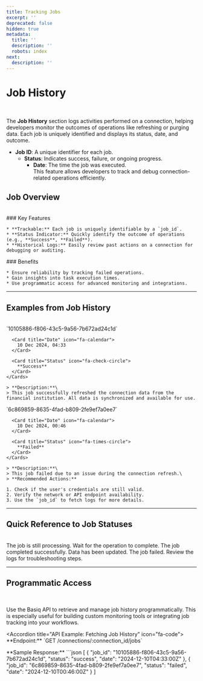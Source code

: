 ```yaml
---
title: Tracking Jobs
excerpt: ''
deprecated: false
hidden: true
metadata:
  title: ''
  description: ''
  robots: index
next:
  description: ''
---
```

# Job History

<br />

The **Job History** section logs activities performed on a connection, helping developers monitor the outcomes of operations like refreshing or purging data. Each job is uniquely identified and displays its status, date, and outcome.


* **Job ID**: A unique identifier for each job.
  * **Status**: Indicates success, failure, or ongoing progress.
    * **Date**: The time the job was executed.
      <br />
      This feature allows developers to track and debug connection-related operations efficiently.
      <br />

## Job Overview

<br />

<Columns layout="auto">
  <Column>
    ### Key Features

    * **Trackable:** Each job is uniquely identifiable by a `job_id`.
    * **Status Indicator:** Quickly identify the outcome of operations (e.g., **Success**, **Failed**).
    * **Historical Logs:** Easily review past actions on a connection for debugging or auditing.
  </Column>

  <Column>
    ### Benefits

    * Ensure reliability by tracking failed operations.
    * Gain insights into task execution times.
    * Use programmatic access for advanced monitoring and integrations.
  </Column>
</Columns>

***

## Examples from Job History

<br />

<Tabs>
  <Tab title="Successful Job">
    <Cards columns={2}>
      <Card title="Job ID" icon="fa-tag">
        `10105886-f806-43c5-9a56-7b672ad24c1d`
      </Card>

      <Card title="Date" icon="fa-calendar">
        10 Dec 2024, 04:33
      </Card>

      <Card title="Status" icon="fa-check-circle">
        **Success**
      </Card>
    </Cards>

    > **Description:**\
    > This job successfully refreshed the connection data from the financial institution. All data is synchronized and available for use.
  </Tab>

  <Tab title="Failed Job">
    <Cards columns={2}>
      <Card title="Job ID" icon="fa-tag">
        `6c869859-8635-4fad-b809-2fe9ef7a0ee7`
      </Card>

      <Card title="Date" icon="fa-calendar">
        10 Dec 2024, 00:46
      </Card>

      <Card title="Status" icon="fa-times-circle">
        **Failed**
      </Card>
    </Cards>

    > **Description:**\
    > This job failed due to an issue during the connection refresh.\
    > **Recommended Actions:**

    1. Check if the user's credentials are still valid.
    2. Verify the network or API endpoint availability.
    3. Use the `job_id` to fetch logs for more details.
  </Tab>
</Tabs>

***

## Quick Reference to Job Statuses

<br />

<Cards columns={3}>
  <Card title="Pending" icon="fa-clock">
    The job is still processing. Wait for the operation to complete.
  </Card>

  <Card title="Success" icon="fa-check-circle">
    The job completed successfully. Data has been updated.
  </Card>

  <Card title="Failed" icon="fa-times-circle">
    The job failed. Review the logs for troubleshooting steps.
  </Card>
</Cards>

***

## Programmatic Access

<br />

Use the Basiq API to retrieve and manage job history programmatically. This is especially useful for building custom monitoring tools or integrating job tracking into your workflows.

\<Accordion title="API Example: Fetching Job History" icon="fa-code">
&#x20; \*\*Endpoint:\*\* &#x20;
&#x20; \`GET /connections/:connection\_id/jobs\` &#x20;

&#x20; \*\*Sample Response:\*\*
&#x20; \`\`\`json
&#x20; \[
&#x20;   \{
&#x20;     "job\_id": "10105886-f806-43c5-9a56-7b672ad24c1d",
&#x20;     "status": "success",
&#x20;     "date": "2024-12-10T04:33:00Z"
&#x20;   },
&#x20;   \{
&#x20;     "job\_id": "6c869859-8635-4fad-b809-2fe9ef7a0ee7",
&#x20;     "status": "failed",
&#x20;     "date": "2024-12-10T00:46:00Z"
&#x20;   }
&#x20; ]